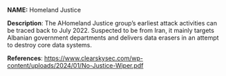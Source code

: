 **NAME:**
Homeland Justice

**Description**:
The AHomeland Justice group’s earliest attack activities can be traced back to July 2022. Suspected to be from Iran, it mainly targets Albanian government departments and delivers data erasers in an attempt to destroy core data systems.

**References**:
https://www.clearskysec.com/wp-content/uploads/2024/01/No-Justice-Wiper.pdf